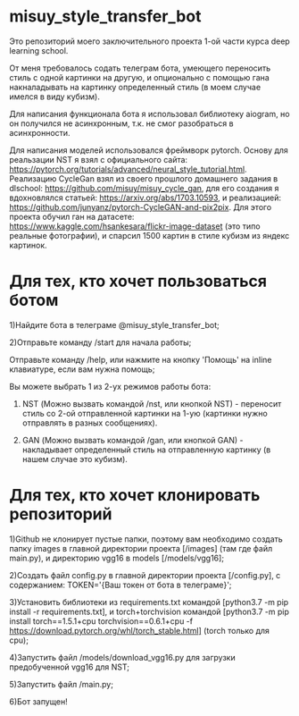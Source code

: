 # misuy_style_transfer_bot
Это репозиторий моего заключительного проекта 1-ой части курса deep learning school.

От меня требовалось содать телеграм бота, умеющего переносить стиль с одной картинки на другую, и опционально с помощью гана накналадывать на картинку определенный стиль (в моем случае имелся в виду кубизм).

Для написания функционала бота я использовал библиотеку aiogram, но он получился не асинхронным, т.к. не смог разобраться в асинхронности.

Для написания моделей использовался фреймворк pytorch. Основу для реальзации NST я взял с официального сайта: https://pytorch.org/tutorials/advanced/neural_style_tutorial.html. Реализацию CycleGan взял из своего прошлого домашнего задания в dlschool: https://github.com/misuy/misuy_cycle_gan, для его создания я вдохновлялся статьей: https://arxiv.org/abs/1703.10593, и реализацией: https://github.com/junyanz/pytorch-CycleGAN-and-pix2pix. Для этого проекта обучил ган на датасете: https://www.kaggle.com/hsankesara/flickr-image-dataset (это типо реальные фотографии), и спарсил 1500 картин в стиле кубизм из яндекс картинок.

# Для тех, кто хочет пользоваться ботом
1)Найдите бота в телеграме @misuy_style_transfer_bot;

2)Отправьте команду /start для начала работы;

Отправьте команду /help, или нажмите на кнопку 'Помощь' на inline клавиатуре, если вам нужна помощь;

Вы можете выбрать 1 из 2-ух режимов работы бота:

1. NST (Можно вызвать командой /nst, или кнопкой NST) - переносит стиль со 2-ой отправленной картинки на 1-ую (картинки нужно отправлять в разных сообщениях).

2. GAN (Можно вызвать командой /gan, или кнопкой GAN) - накладывает определенный стиль на отправленную картинку (в нашем случае это кубизм).

# Для тех, кто хочет клонировать репозиторий
1)Github не клонирует пустые папки, поэтому вам необходимо создать папку images в главной директории проекта [/images] (там где файл main.py), и директорию vgg16 в models [/models/vgg16];

2)Создать файл сonfig.py в главной директории проекта [/config.py], с содержанием: TOKEN='{Ваш токен от бота в телеграме}';

3)Установить библиотеки из requirements.txt командой [python3.7 -m pip install -r requirements.txt], и torch+torchvision командой [python3.7 -m pip install torch==1.5.1+cpu torchvision==0.6.1+cpu -f https://download.pytorch.org/whl/torch_stable.html] (torch только для сpu);

4)Запустить файл /models/download_vgg16.py для загрузки предобученной vgg16 для NST;

5)Запустить файл /main.py;

6)Бот запущен!
